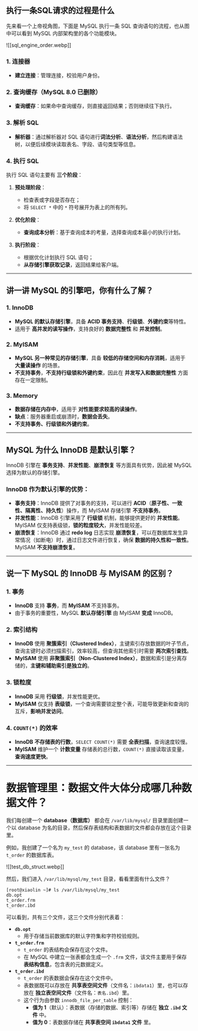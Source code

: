 ## 执行一条SQL请求的过程是什么
先来看一个上帝视角图，下面是 MySQL 执行一条 SQL 查询语句的流程，也从图中可以看到 MySQL 内部架构里的各个功能模块。

![[sql_engine_order.webp]]

### **1. 连接器**
- **建立连接**：管理连接，校验用户身份。

### **2. 查询缓存**（MySQL 8.0 已删除）
- **查询缓存**：如果命中查询缓存，则直接返回结果；否则继续往下执行。

### **3. 解析 SQL**
- **解析器**：通过解析器对 SQL 语句进行**词法分析**、**语法分析**，然后构建语法树，以便后续模块读取表名、字段、语句类型等信息。

### **4. 执行 SQL**
执行 SQL 语句主要有 **三个阶段**：

1. **预处理阶段**：
   - 检查表或字段是否存在；
   - 将 `SELECT *` 中的 `*` 符号展开为表上的所有列。

2. **优化阶段**：
   - **查询成本分析**：基于查询成本的考量，选择查询成本最小的执行计划。

3. **执行阶段**：
   - 根据优化计划执行 SQL 语句；
   - **从存储引擎获取记录**，返回结果给客户端。


---


## 讲一讲 MySQL 的引擎吧，你有什么了解？

### **1. InnoDB**
- **MySQL 的默认存储引擎**，具备 **ACID 事务支持**、**行级锁**、**外键约束**等特性。
- 适用于 **高并发的读写操作**，支持良好的 **数据完整性** 和 **并发控制**。

### **2. MyISAM**
- **MySQL 另一种常见的存储引擎**，具备 **较低的存储空间和内存消耗**，适用于 **大量读操作** 的场景。
- **不支持事务**，**不支持行级锁和外键约束**，因此在 **并发写入和数据完整性** 方面存在一定限制。

### **3. Memory**
- **数据存储在内存中**，适用于 **对性能要求较高的读操作**。
- **缺点**：服务器重启或崩溃时，**数据会丢失**。
- **不支持事务、行级锁和外键约束**。


---

## MySQL 为什么 InnoDB 是默认引擎？

InnoDB 引擎在 **事务支持**、**并发性能**、**崩溃恢复** 等方面具有优势，因此被 MySQL 选择为默认的存储引擎。

### **InnoDB 作为默认引擎的优势：**
- **事务支持**：InnoDB 提供了对事务的支持，可以进行 **ACID**（**原子性、一致性、隔离性、持久性**）操作，而 MyISAM 存储引擎 **不支持事务**。
- **并发性能**：InnoDB 引擎采用了 **行级锁** 机制，能够提供更好的 **并发性能**。MyISAM 仅支持表级锁，**锁的粒度较大**，并发性能较差。
- **崩溃恢复**：InnoDB 通过 **redo log** 日志实现 **崩溃恢复**，可以在数据库发生异常情况（如断电）时，通过日志文件进行恢复，确保 **数据的持久性和一致性**。MyISAM **不支持崩溃恢复**。

---

## 说一下 MySQL 的 InnoDB 与 MyISAM 的区别？

### **1. 事务**
- **InnoDB** 支持 **事务**，而 **MyISAM** 不支持事务。
- 由于事务的重要性，MySQL **默认存储引擎** 由 MyISAM **变成** InnoDB。

### **2. 索引结构**
- **InnoDB** 使用 **聚簇索引（Clustered Index）**，主键索引存放数据的叶子节点，查询主键时必须扫描索引，效率较高，但查询其他索引时需要 **两次索引查找**。
- **MyISAM** 使用 **非聚簇索引（Non-Clustered Index）**，数据和索引是分离存储的，**主键和辅助索引是独立的**。

### **3. 锁粒度**
- **InnoDB** 采用 **行级锁**，并发性能更优。
- **MyISAM** 仅支持 **表级锁**，一个查询需要锁定整个表，可能导致更新和查询的互斥，**影响并发访问**。

### **4. `COUNT(*)` 的效率**
- **InnoDB** **不存储表的行数**，`SELECT COUNT(*)` 需要 **全表扫描**，查询速度较慢。
- **MyISAM** 维护一个 **计数变量** 存储表的总行数，`COUNT(*)` 直接读取该变量，**查询速度更快**。


---


# 数据管理里：数据文件大体分成哪几种数据文件？

我们每创建一个 **database（数据库）** 都会在 `/var/lib/mysql/` 目录里面创建一个以 database 为名的目录，然后保存表结构和表数据的文件都会存放在这个目录里。

例如，我创建了一个名为 `my_test` 的 database，该 database 里有一张名为 `t_order` 的数据库表。

![[test_db_struct.webp]]

然后，我们进入 `/var/lib/mysql/my_test` 目录，看看里面有什么文件？

``` shell
[root@xiaolin ~]# ls /var/lib/mysql/my_test
db.opt
t_order.frm
t_order.ibd
```


可以看到，共有三个文件，这三个文件分别代表着：

- **`db.opt`**
    - 用于存储当前数据库的默认字符集和字符校验规则。
- **`t_order.frm`**
    - `t_order` 的表结构会保存在这个文件。
    - 在 MySQL 中建立一张表都会生成一个 `.frm` 文件，该文件主要用于保存 **表结构信息**，包含表的元数据定义。
- **`t_order.ibd`**
    - `t_order` 的表数据会保存在这个文件中。
    - 表数据既可以存放在 **共享表空间文件**（文件名：`ibdata1`）里，也可以存放在 **独立表空间文件**（文件名：`表名.ibd`）里。
    - 这个行为由参数 `innodb_file_per_table` 控制：
        - **值为 1**（默认）：表数据（存储的数据、索引等）存储在 **独立 `.ibd` 文件** 中。
        - **值为 0**：表数据存储在 **共享表空间 `ibdata1` 文件** 里。